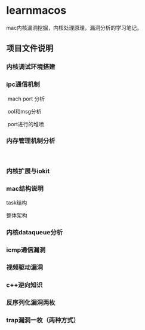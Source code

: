 # learnmacos
mac内核漏洞挖掘，内核处理原理，漏洞分析的学习笔记。

## 项目文件说明

### 内核调试环境搭建



### ipc通信机制

​	mach port 分析

​	ool和msg分析

​	port进行的堆喷



### 内存管理机制分析

​	



### 内核扩展与iokit





### mac结构说明

task结构

整体架构



### 内核dataqueue分析

### icmp通信漏洞

### 视频驱动漏洞

### c++逆向知识

### 反序列化漏洞两枚

### trap漏洞一枚（两种方式）


